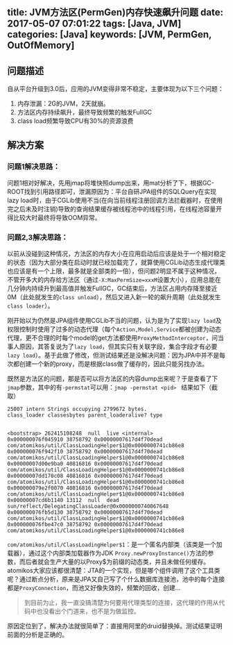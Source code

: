title: JVM方法区(PermGen)内存快速飙升问题
date: 2017-05-07 07:01:22
tags: [Java, JVM]
categories: [Java]
keywords: [JVM, PermGen, OutOfMemory]
---

## 问题描述
自从平台升级到3.0后，应用的JVM变得非常不稳定，主要体现为以下三个问题：

1. 内存泄漏：2G的JVM，2天就崩。
2. 方法区内存持续飙升，最终导致频繁的触发FullGC
3. class load频繁导致CPU有30%的资源浪费

## 解决方案
### **问题1解决思路**：
问题1相对好解决，先用jmap将堆快照dump出来，用mat分析了下，根据GC-ROOT找到引用路径即可，泄漏原因为：平台自研JPA组件的SQLQuery在实现lazy load时，由于CGLib使用不当(在向当前线程注册回调方法拦截器时，在使用完之后未及时注销)导致的查询结果缓存被线程池中的线程引用，在线程池容量开得比较大时最终将导致OOM异常。

<!--More-->


### **问题2,3解决思路**：
以前从没碰到这种情况，方法区的内存大小在应用启动后应该是处于一个相对稳定的状态（因为大部分类在启动时就已经加载完了，就算使用CGLib动态生成代理类也应该是有一个上限，最多就是全部类的一倍），但问题2明显不属于这种情况，不管开多大的内存给方法区（通过`-X:MaxPermSize=xxxM`设置大小），应用总能在几分钟内持续升到最高值并触发FullGC，GC结束后，方法区占用内存降至接近0M（此处就发生的`class unload`），然后又进入新一轮的飙升周期（此处就发生`class loader`）。

刚开始以为仍然是JPA组件使用CGLib不当的问题，认为是为了实现`lazy load`及权限控制时使用了过多的动态代理（每个`Action,Model,Service`都被创建为动态代理，更不合理的时每个model的get方法都使用`ProxyMethodInterceptor`，问当事人原因，其答复说为了`lazy load`，但其实只有关联字段，集合字段才有必要`lazy load`）。基于此做了修改，但测试结果还是没解决问题：因为JPA中并不是每次都创建一个新的proxy，而是根据class做了缓存的，因此只能另找办法。

既然是方法区的问题，那是否可以将方法区的内容dump出来呢？于是查看了下`jmap`参数，其中的有`-permstat`可以用：`jmap -permstat <pid> `
结果如下（截取）

```
25007 intern Strings occupying 2799672 bytes.  
class_loader classesbytes parent_loaderalive? type  
  
  
<bootstrap> 262415108248  null  live <internal>  
0x000000076f045910 38758792 0x00000007617d4f70dead com/atomikos/util/ClassLoadingHelper$1@0x0000000741cb86e8  
0x000000076f942f10 38758792 0x00000007617d4f70dead com/atomikos/util/ClassLoadingHelper$1@0x0000000741cb86e8  
0x00000007d00e9ba0 40816816 0x00000007617d4f70dead com/atomikos/util/ClassLoadingHelper$1@0x0000000741cb86e8  
0x00000007dd170c08 40816816 0x00000007617d4f70dead com/atomikos/util/ClassLoadingHelper$1@0x0000000741cb86e8  
0x000000079e2f0070 40816816 0x00000007617d4f70dead com/atomikos/util/ClassLoadingHelper$1@0x0000000741cb86e8  
0x00000007cd6b1140 13112  null  dead sun/reflect/DelegatingClassLoader@0x0000000740067648  
0x000000076fb5d130 38758792 0x00000007617d4f70dead com/atomikos/util/ClassLoadingHelper$1@0x0000000741cb86e8  
0x000000076fbe47c0 38758792 0x00000007617d4f70dead com/atomikos/util/ClassLoadingHelper$1@0x0000000741cb86e8
```

`com/atomikos/util/ClassLoadingHelper$1`：是一个匿名内部类（该类是一个加载器），通过这个内部类加载器作为JDK `Proxy.newProxyInstance()`方法的参数，而后者就会生产大量的以Proxy$为前缀的动态类，并且未做任何缓存。
atomikos大家应该都很清楚：JTA的一个实现，但是哪个组件调用了这个工具类呢？通过断点分析，原来是JPA又自己写了个什么数据库连接池，池中的每个连接都是`ProxyConnection`，而池又好像失效的，频繁的回收，创建...

> 到目前为止，我一直没搞清楚为何要用代理类型的连接，这代理的作用从代码中也没看出个门道来，也不是为做监控。

原因定位到了，解决办法就很简单了：直接用阿里的druid替换掉。测试结果证明前面的分析是正确的。


